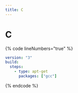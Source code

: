 ```yaml
---
title: C
---
```

# C

{% code lineNumbers="true" %}
```yaml
version: "3"
build:
  steps:
    - type: apt-get
      packages: ["gcc"]
```
{% endcode %}
